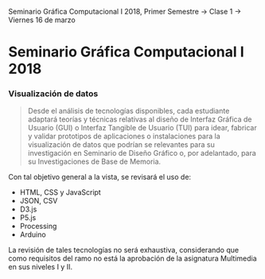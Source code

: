 Seminario Gráfica Computacional I 2018, Primer Semestre → Clase 1 → Viernes 16 de marzo

# Seminario Gráfica Computacional I 2018
### Visualización de datos

> Desde el análisis de tecnologías disponibles, cada estudiante adaptará teorías y técnicas relativas al diseño de Interfaz Gráfica de Usuario (GUI) o Interfaz Tangible de Usuario (TUI) para idear, fabricar y validar prototipos de aplicaciones o instalaciones para la visualización de datos que podrían se relevantes para su investigación en Seminario de Diseño Gráfico o, por adelantado, para su Investigaciones de Base de Memoria.

Con tal objetivo general a la vista, se revisará el uso de: 

- HTML, CSS y JavaScript
- JSON, CSV
- D3.js
- P5.js
- Processing
- Arduino

La revisión de tales tecnologías no será exhaustiva, considerando que como requisitos del ramo no está la aprobación de la asignatura Multimedia en sus niveles I y II.
